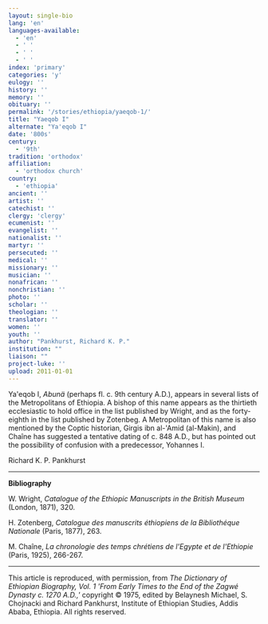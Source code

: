 ```yaml
---
layout: single-bio
lang: 'en'
languages-available:
  - 'en'
  - ' '
  - ' '
  - ' '
index: 'primary'
categories: 'y'
eulogy: ''
history: ''
memory: ''
obituary: ''
permalink: '/stories/ethiopia/yaeqob-1/'
title: "Yaeqob I"
alternate: "Ya'eqob I"
date: '800s'
century:
  - '9th'
tradition: 'orthodox'
affiliation:
  - 'orthodox church'
country:
  - 'ethiopia'
ancient: ''
artist: ''
catechist: ''
clergy: 'clergy'
ecumenist: ''
evangelist: ''
nationalist: ''
martyr: ''
persecuted: ''
medical: ''
missionary: ''
musician: ''
nonafrican: ''
nonchristian: ''
photo: ''
scholar: ''
theologian: ''
translator: ''
women: ''
youth: ''
author: "Pankhurst, Richard K. P."
institution: ""
liaison: ""
project-luke: ''
upload: 2011-01-01
---
```




Ya'eqob I, *Abunä* (perhaps fl. c. 9th century A.D.), appears in several lists of the Metropolitans of Ethiopia. A bishop of this name appears as the thirtieth ecclesiastic to hold office in the list published by Wright, and as the forty-eighth in the list published by Zotenbeg. A Metropolitan of this name is also mentioned by the Coptic historian, Girgis ibn al-'Amid (al-Makin), and Chaîne has suggested a tentative dating of c. 848 A.D., but has pointed out the possibility of confusion with a predecessor, Yohannes I.

Richard K. P. Pankhurst

---

**Bibliography**

W. Wright, *Catalogue of the Ethiopic Manuscripts in the British Museum* (London, 1871), 320.

H. Zotenberg, *Catalogue des manuscrits éthiopiens de la Bibliothéque Nationale* (Paris, 1877), 263.

M. Chaîne, *La chronologie des temps chrétiens de l'Egypte et de l'Ethiopie* (Paris, 1925), 266-267.

---

This article is reproduced, with permission, from *The Dictionary of Ethiopian Biography, Vol. 1 'From Early Times to the End of the Zagwé Dynasty c. 1270 A.D.,'* copyright &copy; 1975, edited by Belaynesh Michael, S. Chojnacki and Richard Pankhurst, Institute of Ethiopian Studies, Addis Ababa, Ethiopia.  All rights reserved.
